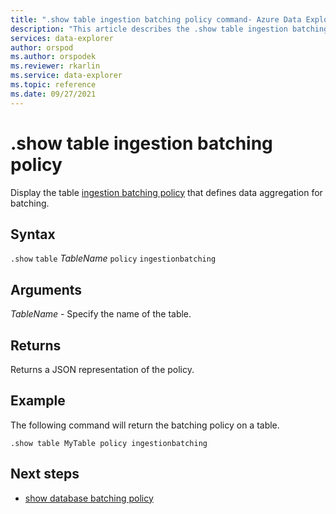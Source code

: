 ```yaml
---
title: ".show table ingestion batching policy command- Azure Data Explorer"
description: "This article describes the .show table ingestion batching policy command in Azure Data Explorer."
services: data-explorer
author: orspod
ms.author: orspodek
ms.reviewer: rkarlin
ms.service: data-explorer
ms.topic: reference
ms.date: 09/27/2021
---
```

# .show table ingestion batching policy

Display the table [ingestion batching policy](batchingpolicy.md) that defines data aggregation for batching.

## Syntax

`.show` `table` *TableName* `policy` `ingestionbatching`

## Arguments

*TableName* - Specify the name of the table.

## Returns

Returns a JSON representation of the policy.

## Example

The following command will return the batching policy on a table.

```kusto
.show table MyTable policy ingestionbatching
```

## Next steps

* [show database batching policy](show-database-ingestion-batching-policy.md)
